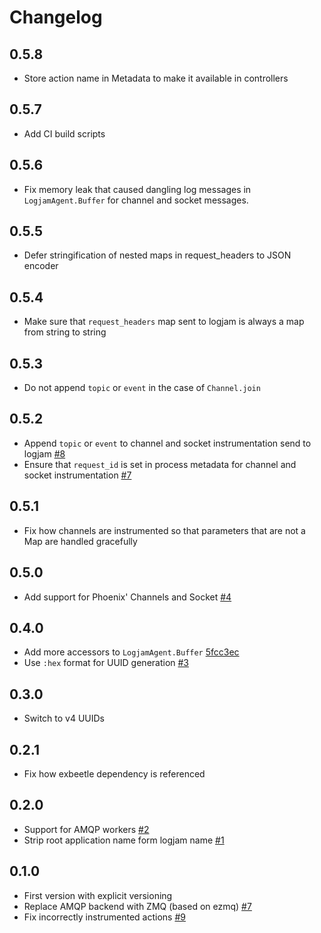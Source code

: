 # Changelog

## 0.5.8
* Store action name in Metadata to make it available in controllers

## 0.5.7
* Add CI build scripts

## 0.5.6
* Fix memory leak that caused dangling log messages in `LogjamAgent.Buffer` for channel and socket messages.

## 0.5.5
* Defer stringification of nested maps in request_headers to JSON encoder

## 0.5.4
* Make sure that `request_headers` map sent to logjam is always a map from string to string

## 0.5.3

* Do not append `topic` or `event` in the case of `Channel.join`

## 0.5.2
* Append `topic` or `event` to channel and socket instrumentation send to logjam [#8](https://source.xing.com/hex/logjam_agent/pull/8)
* Ensure that `request_id` is set in process metadata for channel and socket instrumentation [#7](https://source.xing.com/hex/logjam_agent/pull/7)

## 0.5.1

* Fix how channels are instrumented so that parameters that are not a Map are handled gracefully

## 0.5.0

* Add support for Phoenix' Channels and Socket [#4](https://source.xing.com/hex/logjam_agent/pull/4)

## 0.4.0

* Add more accessors to `LogjamAgent.Buffer` [5fcc3ec](https://source.xing.com/hex/logjam_agent/commit/5fcc3ec9248c6be66f47b98aa9afd0f392af9540)
* Use `:hex` format for UUID generation [#3](https://source.xing.com/hex/logjam_agent/pull/3)

## 0.3.0

* Switch to v4 UUIDs

## 0.2.1

* Fix how exbeetle dependency is referenced

## 0.2.0

* Support for AMQP workers [#2](https://source.xing.com/hex/logjam_agent/pull/2)
* Strip root application name form logjam name [#1](https://source.xing.com/hex/logjam_agent/pull/1)


## 0.1.0

* First version with explicit versioning
* Replace AMQP backend with ZMQ (based on ezmq) [#7](https://source.xing.com/architects/logjam_agent.ex/pull/7)
* Fix incorrectly instrumented actions [#9](https://source.xing.com/architects/logjam_agent.ex/pull/9)
